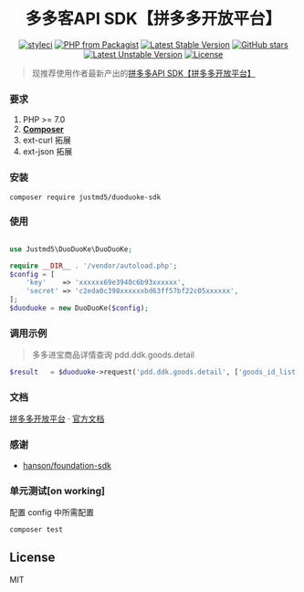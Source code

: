 <h1 align="center">多多客API SDK【拼多多开放平台】</h1>

<p align="center">
<a href="https://styleci.io/repos/139239444"><img src="https://styleci.io/repos/139239444/shield?branch=master" alt="styleci"></a>
<a href="https://packagist.org/packages/justmd5/duoduoke-sdk"><img src="https://img.shields.io/packagist/php-v/justmd5/duoduoke-sdk.svg" alt="PHP from Packagist"></a>
<a href="https://packagist.org/packages/justmd5/duoduoke-sdk"><img src="https://poser.pugx.org/justmd5/duoduoke-sdk/v/stable.svg" alt="Latest Stable Version"></a>
<a href="https://packagist.org/packages/justmd5/duoduoke-sdk"><img src="https://img.shields.io/github/stars/justmd5/duoduoke-sdk.svg?style=social&label=Stars" alt="GitHub stars"></a>
<a href="https://packagist.org/packages/justmd5/duoduoke-sdk"><img src="https://poser.pugx.org/justmd5/duoduoke-sdk/v/unstable.svg" alt="Latest Unstable Version"></a>
<a href="https://packagist.org/packages/justmd5/duoduoke-sdk"><img src="https://img.shields.io/github/license/justmd5/duoduoke-sdk.svg" alt="License"></a>
</p>

> 现推荐使用作者最新产出的[拼多多API SDK【拼多多开放平台】](https://github.com/justmd5/pindoduo-sdk) 
### 要求
1. PHP >= 7.0
2. **[Composer](https://getcomposer.org/)**
3. ext-curl 拓展
4. ext-json 拓展

### 安装

`composer require justmd5/duoduoke-sdk`

### 使用

```php

use Justmd5\DuoDuoKe\DuoDuoKe;

require __DIR__ . '/vendor/autoload.php';
$config = [
    'key'    => 'xxxxxx69e3940c6b93xxxxxx',
    'secret' => 'c2eda0c398xxxxxxbd63ff57bf22c05xxxxxx',
];
$duoduoke = new DuoDuoKe($config);

```

### 调用示例
> 多多进宝商品详情查询 pdd.ddk.goods.detail
```php
$result   = $duoduoke->request('pdd.ddk.goods.detail', ['goods_id_list' => ['395581006']]);
```
### 文档
[拼多多开放平台](http://open.pinduoduo.com/)  · [官方文档](http://open.pinduoduo.com/#/apidocument)


### 感谢

-  [hanson/foundation-sdk](https://github.com/Hanson/foundation-sdk)

###  单元测试[on working]
配置 config 中所需配置
```shell
composer test 
```

## License

MIT


